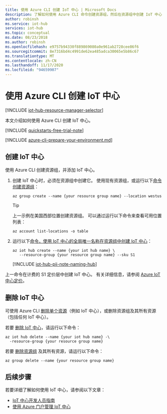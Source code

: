 ```yaml
---
title: 使用 Azure CLI 创建 IoT 中心 | Microsoft Docs
description: 了解如何使用 Azure CLI 命令创建资源组，然后在资源组中创建 IoT 中心。 还了解如何删除中心。
author: robinsh
ms.service: iot-hub
services: iot-hub
ms.topic: conceptual
ms.date: 08/23/2018
ms.author: robinsh
ms.openlocfilehash: e9757b94330f889869080a0e961ab2728cee86f6
ms.sourcegitcommit: 8e7316bd4c4991de62ea485adca30065e5b86c67
ms.translationtype: MT
ms.contentlocale: zh-CN
ms.lasthandoff: 11/17/2020
ms.locfileid: "94659907"
---
```

# <a name="create-an-iot-hub-using-the-azure-cli"></a>使用 Azure CLI 创建 IoT 中心

[!INCLUDE [iot-hub-resource-manager-selector](../../includes/iot-hub-resource-manager-selector.md)]

本文介绍如何使用 Azure CLI 创建 IoT 中心。

[!INCLUDE [quickstarts-free-trial-note](../../includes/quickstarts-free-trial-note.md)]

[!INCLUDE [azure-cli-prepare-your-environment.md](../../includes/azure-cli-prepare-your-environment.md)]

## <a name="create-an-iot-hub"></a>创建 IoT 中心

使用 Azure CLI 创建资源组，并添加 IoT 中心。

1. 创建 IoT 中心时，必须在资源组中创建它。 使用现有资源组，或运行以下[命令创建资源组](/cli/azure/resource)：
    
   ```azurecli-interactive
   az group create --name {your resource group name} --location westus
   ```

   > [!TIP]
   > 上一示例在美国西部位置创建资源组。 可以通过运行以下命令来查看可用位置列表： 
   >
   > ```azurecli-interactive
   > az account list-locations -o table
   > ```
   >

2. 运行以下[命令，使用 IoT 中心的全局唯一名称在资源组中创建 IoT 中心](/cli/azure/iot/hub#az-iot-hub-create)：
    
   ```azurecli-interactive
   az iot hub create --name {your iot hub name} \
      --resource-group {your resource group name} --sku S1
   ```

   [!INCLUDE [iot-hub-pii-note-naming-hub](../../includes/iot-hub-pii-note-naming-hub.md)]


上一命令在计费的 S1 定价层中创建 IoT 中心。 有关详细信息，请参阅 [Azure IoT 中心定价](https://azure.microsoft.com/pricing/details/iot-hub/)。

## <a name="remove-an-iot-hub"></a>删除 IoT 中心

可使用 Azure CLI [删除单个资源](/cli/azure/resource)（例如 IoT 中心），或删除资源组及其所有资源（包括任何 IoT 中心）。

若要 [删除 IoT 中心](/cli/azure/iot/hub#az-iot-hub-delete)，请运行以下命令：

```azurecli-interactive
az iot hub delete --name {your iot hub name} -\
  -resource-group {your resource group name}
```

若要 [删除资源组](/cli/azure/group#az-group-delete) 及其所有资源，请运行以下命令：

```azurecli-interactive
az group delete --name {your resource group name}
```

## <a name="next-steps"></a>后续步骤

若要详细了解如何使用 IoT 中心，请参阅以下文章：

* [IoT 中心开发人员指南](iot-hub-devguide.md)
* [使用 Azure 门户管理 IoT 中心](iot-hub-create-through-portal.md)